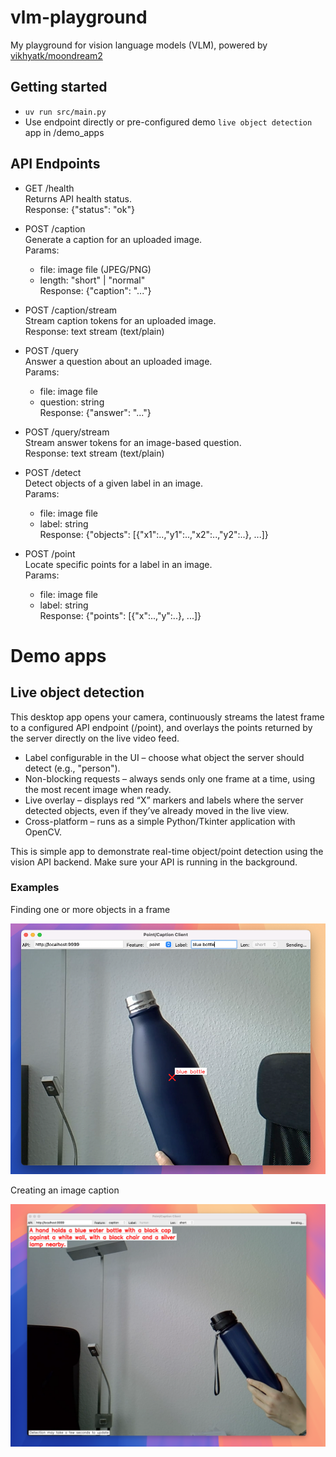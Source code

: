 # vlm-playground

My playground for vision language models (VLM), powered by [vikhyatk/moondream2](https://huggingface.co/vikhyatk/moondream2)

## Getting started

- `uv run src/main.py`
- Use endpoint directly or pre-configured demo `live object detection` app in /demo_apps

## API Endpoints

- GET /health  
  Returns API health status.  
  Response: {"status": "ok"}

- POST /caption  
  Generate a caption for an uploaded image.  
  Params:  
    - file: image file (JPEG/PNG)  
    - length: "short" | "normal"  
  Response: {"caption": "..."}

- POST /caption/stream  
  Stream caption tokens for an uploaded image.  
  Response: text stream (text/plain)

- POST /query  
  Answer a question about an uploaded image.  
  Params:  
    - file: image file  
    - question: string  
  Response: {"answer": "..."}

- POST /query/stream  
  Stream answer tokens for an image-based question.  
  Response: text stream (text/plain)

- POST /detect  
  Detect objects of a given label in an image.  
  Params:  
    - file: image file  
    - label: string  
  Response: {"objects": [{"x1":..,"y1":..,"x2":..,"y2":..}, ...]}

- POST /point  
  Locate specific points for a label in an image.  
  Params:  
    - file: image file  
    - label: string  
  Response: {"points": [{"x":..,"y":..}, ...]}

# Demo apps

## Live object detection

This desktop app opens your camera, continuously streams the latest frame to a configured API endpoint (/point), and overlays the points returned by the server directly on the live video feed.

- Label configurable in the UI – choose what object the server should detect (e.g., "person").
- Non-blocking requests – always sends only one frame at a time, using the most recent image when ready.
- Live overlay – displays red “X” markers and labels where the server detected objects, even if they’ve already moved in the live view.
- Cross-platform – runs as a simple Python/Tkinter application with OpenCV.

This is simple app to demonstrate real-time object/point detection using the vision API backend. Make sure your API is running in the background.

### Examples

Finding one or more objects in a frame

![point](docs/assets/live_object_detection_example_point.png)

Creating an image caption

![caption](docs/assets/live_object_detection_example_caption.png)